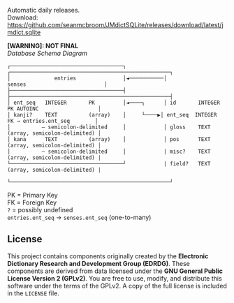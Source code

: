 Automatic daily releases.<br>
Download: https://github.com/seanmcbroom/JMdictSQLite/releases/download/latest/jmdict.sqlite

**[WARNING]: NOT FINAL**<br>
_Database Schema Diagram_
```
┌────────────────────────────────────┐            ┌───────────────────────────────────────────────────┐
│              entries               │◄───────────│                    senses                         │
├────────────────────────────────────┤            ├───────────────────────────────────────────────────┤
│ ent_seq   INTEGER       PK         │◄────┐      │ id       INTEGER     PK AUTOINC                   │
│ kanji?    TEXT          (array)    │     └────▶│ ent_seq  INTEGER      FK → entries.ent_seq        │
│          – semicolon-delimited     │            │ gloss    TEXT        (array, semicolon-delimited) │
│ kana      TEXT          (array)    │            │ pos      TEXT        (array, semicolon-delimited) │
│          – semicolon-delimited     │            | misc?    TEXT        (array, semicolon-delimited) |
└────────────────────────────────────┘            | field?   TEXT        (array, semicolon-delimited) |
                                                  └───────────────────────────────────────────────────┘
```
PK = Primary Key<br>
FK = Foreign Key<br>
`?` = possibly undefined  
`entries.ent_seq` → `senses.ent_seq` (one-to-many)


## License
This project contains components originally created by the **Electronic Dictionary Research and Development Group (EDRDG)**. These components are derived from data licensed under the **GNU General Public License Version 2 (GPLv2)**.
You are free to use, modify, and distribute this software under the terms of the GPLv2. A copy of the full license is included in the `LICENSE` file.
